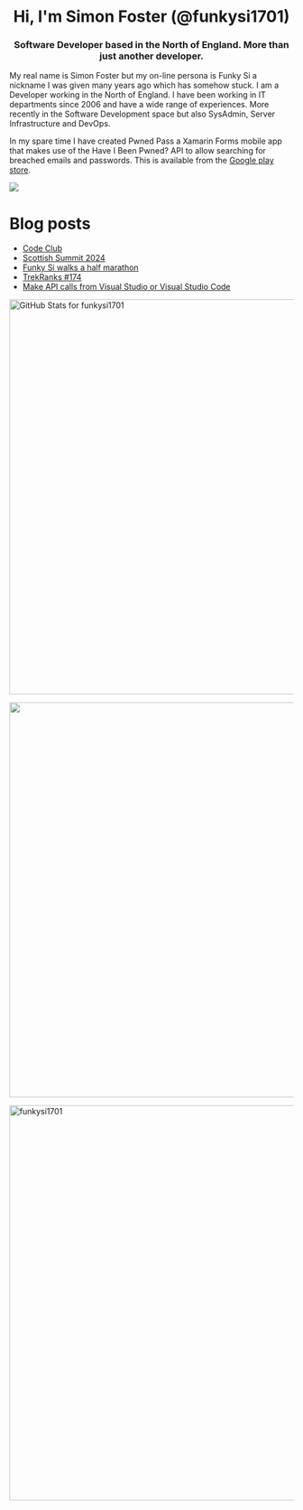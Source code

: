 <h1 align="center">Hi, I'm Simon Foster (@funkysi1701)</h1>
<h3 align="center">Software Developer based in the North of England. More than just another developer.</h3>

My real name is Simon Foster but my on-line persona is Funky Si a nickname I was given many years ago which has somehow stuck. I am a Developer working in the North of England. I have been working in IT departments since 2006 and have a wide range of experiences. More recently in the Software Development space but also SysAdmin, Server Infrastructure and DevOps.

In my spare time I have created Pwned Pass a Xamarin Forms mobile app that makes use of the Have I Been Pwned? API to allow searching for breached emails and passwords. This is available from the [Google play store](https://play.google.com/store/apps/details?id=pwnedpasswords.pwnedpasswords).

![](https://komarev.com/ghpvc/?username=funkysi1701&color=lightgrey) 

# Blog posts

<!-- BLOG-POST-LIST:START -->
- [Code Club](https://www.funkysi1701.com/posts/2024/codeclub/)
- [Scottish Summit 2024](https://www.funkysi1701.com/posts/2024/scottishsummit/)
- [Funky Si walks a half marathon](https://www.funkysi1701.com/posts/2024/charity-hike/)
- [TrekRanks #174](https://www.funkysi1701.com/posts/2024/trekranks/)
- [Make API calls from Visual Studio or Visual Studio Code](https://www.funkysi1701.com/posts/2023/make-api-calls-from-visual-studio/)
<!-- BLOG-POST-LIST:END -->

<p><img src="https://github-readme-stats-git-masterrstaa-rickstaa.vercel.app/api?username=funkysi1701&show_icons=true&include_all_commits=true&count_private=true&theme=merko&layout=compact" alt="GitHub Stats for funkysi1701" width="700"></p>

<p><img src="https://github-readme-streak-stats.herokuapp.com?user=funkysi1701&theme=merko" width="700"></p>

<p><img align="left" src="https://github-readme-stats-git-masterrstaa-rickstaa.vercel.app/api/top-langs/?username=funkysi1701&layout=compact&theme=merko" alt="funkysi1701" width="700"/></p>
